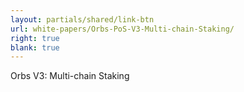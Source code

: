 ```yaml
---
layout: partials/shared/link-btn
url: white-papers/Orbs-PoS-V3-Multi-chain-Staking/
right: true
blank: true
---
```


Orbs V3: Multi-chain Staking

